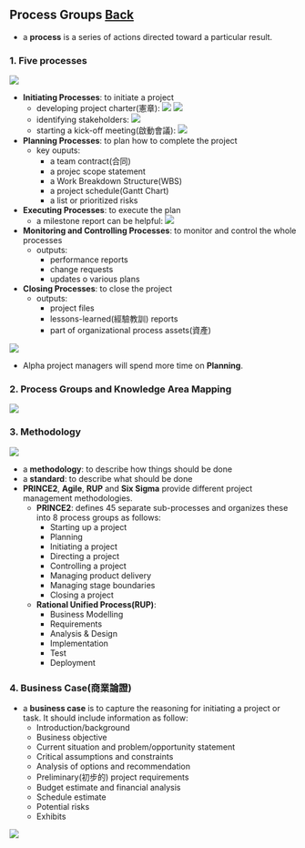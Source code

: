 ## Process Groups	[Back](./../projectManagement.md)

- a **process** is a series of actions directed toward a particular result.

### 1. Five processes

<img src="./5processes.png">

- **Initiating Processes**: to initiate a project
    - developing project charter(憲章): <img src="./project_charter1.png"> <img src="./project_charter2.png">
    - identifying stakeholders: <img src="./stakeholder_register.png">
    - starting a kick-off meeting(啟動會議): <img src="./kick_off_agenda.png">
- **Planning Processes**: to plan how to complete the project
    - key ouputs:
        - a team contract(合同)
        - a projec scope statement
        - a Work Breakdown Structure(WBS)
        - a project schedule(Gantt Chart)
        - a list or prioritized risks
- **Executing Processes**: to execute the plan
    - a milestone report can be helpful: <img src="./milestone_report.png">
- **Monitoring and Controlling Processes**: to monitor and control the whole processes
    - outputs:
        - performance reports
        - change requests
        - updates o various plans
- **Closing Processes**: to close the project
    - outputs:
        - project files
        - lessons-learned(經驗教訓) reports
        - part of organizational process assets(資產)

<img src="./time.png">

- Alpha project managers will spend more time on **Planning**.

### 2. Process Groups and Knowledge Area Mapping

<img src="./map.png">

### 3. Methodology

<img src="./methodology.png">

- a **methodology**: to describe how things should be done
- a **standard**: to describe what should be done
- **PRINCE2**, **Agile**, **RUP** and **Six Sigma** provide different project management methodologies.
    - **PRINCE2**: defines 45 separate sub-processes and organizes these into 8 process groups as follows:
        - Starting up a project
        - Planning
        - Initiating a project
        - Directing a project
        - Controlling a project
        - Managing product delivery
        - Managing stage boundaries
        - Closing a project
    - **Rational Unified Process(RUP)**:
        - Business Modelling
        - Requirements
        - Analysis & Design
        - Implementation
        - Test
        - Deployment

### 4. Business Case(商業論證)

- a **business case** is to capture the reasoning for initiating a project or task. It should include information as follow:
    - Introduction/background
    - Business objective
    - Current situation and problem/opportunity statement
    - Critical assumptions and constraints
    - Analysis of options and recommendation
    - Preliminary(初步的) project requirements
    - Budget estimate and financial analysis
    - Schedule estimate
    - Potential risks
    - Exhibits


<a href="http://aleen42.github.io/" target="_blank" ><img src="./../../pic/tail.gif"></a>

